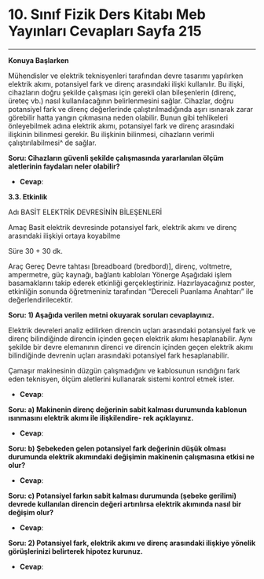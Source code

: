 # 10. Sınıf Fizik Ders Kitabı Meb Yayınları Cevapları Sayfa 215

---

**Konuya Başlarken**

Mühendisler ve elektrik teknisyenleri tarafından devre tasarımı yapılırken elektrik akımı, potansiyel fark ve direnç arasındaki ilişki kullanılır. Bu ilişki, cihazların doğru şekilde çalışması için gerekli olan bileşenlerin (direnç, üreteç vb.) nasıl kullanılacağının belirlenmesini sağlar. Cihazlar, doğru potansiyel fark ve direnç değerlerinde çalıştırılmadığında aşırı ısınarak zarar görebilir hatta yangın çıkmasına neden olabilir. Bunun gibi tehlikeleri önleyebilmek adına elektrik akımı, potansiyel fark ve direnç arasındaki ilişkinin bilinmesi gerekir. Bu ilişkinin bilinmesi, cihazların verimli çalıştırılabilmesi^ de sağlar.

**Soru: Cihazların güvenli şekilde çalışmasında yararlanılan ölçüm aletlerinin faydaları neler olabilir?**

-   **Cevap**:

**3.3. Etkinlik**

Adı BASİT ELEKTRİK DEVRESİNİN BİLEŞENLERİ

 Amaç Basit elektrik devresinde potansiyel fark, elektrik akımı ve direnç arasındaki ilişkiyi ortaya koyabilme

 Süre 30 + 30 dk.

 Araç Gereç Devre tahtası [breadboard (bredbord)], direnç, voltmetre, ampermetre, güç kaynağı, bağlantı kabloları Yönerge Aşağıdaki işlem basamaklarını takip ederek etkinliği gerçekleştiriniz. Hazırlayacağınız poster, etkinliğin sonunda öğretmeniniz tarafından “Dereceli Puanlama Anahtarı” ile değerlendirilecektir.

**Soru: 1) Aşağıda verilen metni okuyarak soruları cevaplayınız.**

Elektrik devreleri analiz edilirken direncin uçları arasındaki potansiyel fark ve direnç bilindiğinde direncin içinden geçen elektrik akımı hesaplanabilir. Aynı şekilde bir devre elemanının direnci ve direncin içinden geçen elektrik akımı bilindiğinde devrenin uçları arasındaki potansiyel fark hesaplanabilir.

 Çamaşır makinesinin düzgün çalışmadığını ve kablosunun ısındığını fark eden teknisyen, ölçüm aletlerini kullanarak sistemi kontrol etmek ister.

-   **Cevap**:

**Soru: a) Makinenin direnç değerinin sabit kalması durumunda kablonun ısınmasını elektrik akımı ile ilişkilendire- rek açıklayınız.**

-   **Cevap**:

**Soru: b) Şebekeden gelen potansiyel fark değerinin düşük olması durumunda elektrik akımındaki değişimin makinenin çalışmasına etkisi ne olur?**

-   **Cevap**:

**Soru: c) Potansiyel farkın sabit kalması durumunda (şebeke gerilimi) devrede kullanılan direncin değeri artırılırsa elektrik akımında nasıl bir değişim olur?**

-   **Cevap**:

**Soru: 2) Potansiyel fark, elektrik akımı ve direnç arasındaki ilişkiye yönelik görüşlerinizi belirterek hipotez kurunuz.**

-   **Cevap**: